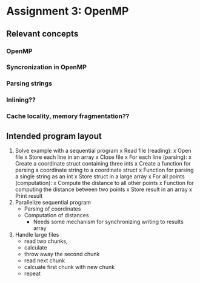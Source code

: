 # Assignment 3: OpenMP

## Relevant concepts

### OpenMP

### Syncronization in OpenMP

### Parsing strings

### Inlining??

### Cache locality, memory fragmentation??

### 

## Intended program layout

1. Solve example with a sequential program
    x Read file (reading):
        x Open file
        x Store each line in an array
        x Close file
    x For each line (parsing):
        x Create a coordinate struct containing three ints
        x Create a function for parsing a coordinate string to a coordinate struct
            x Function for parsing a single string as an int
        x Store struct in a large array
    x For all points (computation):
        x Compute the distance to all other points
            x Function for computing the distance between two points
        x Store result in an array
    x Print result
2. Parallelize sequential program
    - Parsing of coordinates
    - Computation of distances
        - Needs some mechanism for synchronizing writing to results array
3. Handle large files
    - read two chunks, 
    - calculate 
    - throw away the second chunk 
    - read next chunk 
    - calcuate first chunk with new chunk 
    - repeat
